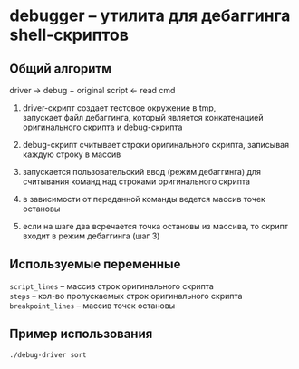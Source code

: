 # debugger – утилита для дебаггинга shell-скриптов

## Общий алгоритм

driver -> debug + original script <- read cmd

1. driver-скрипт создает тестовое окружение в tmp, <br />
   запускает файл дебаггинга, который является конкатенацией <br />
   оригинального скрипта и debug-скрипта

2. debug-скрипт считывает строки оригинального скрипта,
   записывая каждую строку в массив

3. запускается пользовательский ввод (режим дебаггинга)
   для считывания команд над строками оригинального скрипта

4. в зависимости от переданной команды ведется
   массив точек остановы

5. если на шаге два всречается точка остановы из массива,
   то скрипт входит в режим дебаггинга (шаг 3)

## Используемые переменные

`script_lines` – массив строк оригинального скрипта <br />
`steps` – кол-во пропускаемых строк оригинального скрипта <br />
`breakpoint_lines` – массив точек остановы

## Пример использования

`./debug-driver sort`
